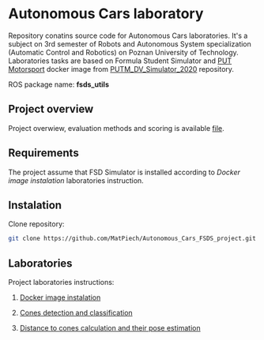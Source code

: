 # Autonomous Cars laboratory
Repository conatins source code for Autonomous Cars laboratories. It's a subject on 3rd semester of Robots and Autonomous System specialization (Automatic Control and Robotics) on Poznan University of Technology. Laboratories tasks are based on Formula Student Simulator and [PUT Motorsport](https://github.com/PUT-Motorsport) docker image from [PUTM_DV_Simulator_2020](https://github.com/PUT-Motorsport/PUTM_DV_Simulator_2020) repository.

ROS package name: **fsds_utils**

## Project overview

Project overwiew, evaluation methods and scoring is available [file](https://docs.google.com/document/d/1x8IQXQkDFqnIiCmLzFVxXSjycpFRQKp6TQrHDltFDms/edit?usp=sharing).

## Requirements

The project assume that FSD Simulator is installed according to *Docker image instalation* laboratories instruction.

## Instalation

Clone repository:
```bash
git clone https://github.com/MatPiech/Autonomous_Cars_FSDS_project.git fsds_utils/
```

## Laboratories

Project laboratories instructions:

1. [Docker image instalation](https://drive.google.com/file/d/1c-jAjqv2MegE7xZPnj9Qquj-7QG7RYgn/view?usp=sharing)

2. [Cones detection and classification](https://drive.google.com/file/d/1n4AwgGZoLKTcDfAwY7X-soX85Kd9Ss67/view?usp=sharing)

3. [Distance to cones calculation and their pose estimation](https://drive.google.com/file/d/1Xx8Y6wnWt4Hfy6P-YIMc3bM0eSyXqbpd/view?usp=sharing)
